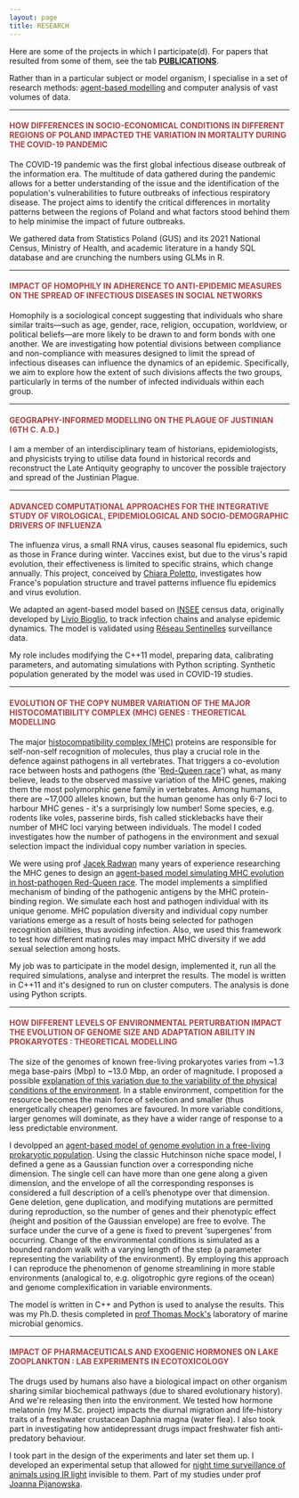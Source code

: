 ```yaml
---
layout: page
title: RESEARCH
---
```


Here are some of the projects in which I participate(d). For papers that resulted from some of them, see the tab [**PUBLICATIONS**](/2_PUBLICATIONS).

Rather than in a particular subject or model organism, I specialise in a set of research methods: [agent-based modelling](https://link.springer.com/content/pdf/10.1057/jos.2010.3.pdf) and computer analysis of vast volumes of data.

---------------------------------------------------------------

#### <span style="color:#AC4142">HOW DIFFERENCES IN SOCIO-ECONOMICAL CONDITIONS IN DIFFERENT REGIONS OF POLAND IMPACTED THE VARIATION IN MORTALITY DURING THE COVID-19 PANDEMIC</span>

The COVID-19 pandemic was the first global infectious disease outbreak of the information era. The multitude of data gathered during the pandemic allows for a better understanding of the issue and the identification of the population's vulnerabilities to future outbreaks of infectious respiratory disease. The project aims to identify the critical differences in mortality patterns between the regions of Poland and what factors stood behind them to help minimise the impact of future outbreaks.

We gathered data from Statistics Poland (GUS) and its 2021 National Census, Ministry of Health, and academic literature in a handy SQL database and are crunching the numbers using GLMs in R.

---------------------------------------------------------------

#### <span style="color:#AC4142">IMPACT OF HOMOPHILY IN ADHERENCE TO ANTI-EPIDEMIC MEASURES ON THE SPREAD OF INFECTIOUS DISEASES IN SOCIAL NETWORKS</span>

Homophily is a sociological concept suggesting that individuals who share similar traits—such as age, gender, race, religion, occupation, worldview, or political beliefs—are more likely to be drawn to and form bonds with one another. We are investigating how potential divisions between compliance and non-compliance with measures designed to limit the spread of infectious diseases can influence the dynamics of an epidemic. Specifically, we aim to explore how the extent of such divisions affects the two groups, particularly in terms of the number of infected individuals within each group.

---------------------------------------------------------------

#### <span style="color:#AC4142">GEOGRAPHY-INFORMED MODELLING ON THE PLAGUE OF JUSTINIAN (6TH C. A.D.) </span>

I am a member of an interdisciplinary team of historians, epidemiologists, and physicists trying to utilise data found in historical records and reconstruct the Late Antiquity geography to uncover the possible trajectory and spread of the Justinian Plague.

---------------------------------------------------------------

#### <span style="color:#AC4142">ADVANCED COMPUTATIONAL APPROACHES FOR THE INTEGRATIVE STUDY OF VIROLOGICAL, EPIDEMIOLOGICAL AND SOCIO-DEMOGRAPHIC DRIVERS OF INFLUENZA</span>

The influenza virus, a small RNA virus, causes seasonal flu epidemics, such as those in France during winter. Vaccines exist, but due to the virus's rapid evolution, their effectiveness is limited to specific strains, which change annually. This project, conceived by [Chiara Poletto](http://chiara-poletto.weebly.com/), investigates how France's population structure and travel patterns influence flu epidemics and virus evolution.

We adapted an agent-based model based on [INSEE](https://www.insee.fr/fr/accueil) census data, originally developed by [Livio Bioglio](http://www.di.unito.it/~biogliol/), to track infection chains and analyse epidemic dynamics. The model is validated using [Réseau Sentinelles](https://www.sentiweb.fr/france/fr/?page=maladies) surveillance data.

My role includes modifying the C++11 model, preparing data, calibrating parameters, and automating simulations with Python scripting. Synthetic population generated by the model was used in COVID-19 studies.

---------------------------------------------------------------

#### <span style="color:#AC4142">EVOLUTION OF THE COPY NUMBER VARIATION OF THE MAJOR HISTOCOMATIBILITY COMPLEX (MHC) GENES : THEORETICAL MODELLING</span>

The major [histocompatibility complex (MHC)](https://www.britannica.com/science/major-histocompatibility-complex) proteins are responsible for self-non-self recognition of molecules, thus play a crucial role in the defence against pathogens in all vertebrates. That triggers a co-evolution race between hosts and pathogens (the '[Red-Queen race](http://evolutionbiology.com/evolutionary-principles/red-queen-principle/)') what, as many believe, leads to the observed massive variation of the MHC genes, making them the most polymorphic gene family in vertebrates. Among humans, there are ~17,000 alleles known, but the human genome has only 6-7 loci to harbour MHC genes - it's a surprisingly low number! Some species, e.g. rodents like voles, passerine birds, fish called sticklebacks have their number of MHC loci varying between individuals. The model I coded investigates how the number of pathogens in the environment and sexual selection impact the individual copy number variation in species.

We were using prof [Jacek Radwan](http://evobio.home.amu.edu.pl/?team=prof-jacek-radwan) many years of experience researching the MHC genes to design an [agent-based model simulating MHC evolution in host-pathogen Red-Queen race](https://github.com/pbentkowski/MHC_Evolution). The model implements a simplified mechanism of binding of the pathogenic antigens by the MHC protein-binding region. We simulate each host and pathogen individual with its unique genome. MHC population diversity and individual copy number variations emerge as a result of hosts being selected for pathogen recognition abilities, thus avoiding infection. Also, we used this framework to test how different mating rules may impact MHC diversity if we add sexual selection among hosts.

My job was to participate in the model design, implemented it, run all the required simulations, analyse and interpret the results. The model is written in C++11 and it's designed to run on cluster computers. The analysis is done using Python scripts.

---------------------------------------------------------------

#### <span style="color:#AC4142">HOW DIFFERENT LEVELS OF ENVIRONMENTAL PERTURBATION IMPACT THE EVOLUTION OF GENOME SIZE AND ADAPTATION ABILITY IN PROKARYOTES : THEORETICAL MODELLING</span>

The size of the genomes of known free-living prokaryotes varies from ~1.3 mega base-pairs (Mbp) to ~13.0 Mbp, an order of magnitude. I proposed a possible [explanation of this variation due to the variability of the physical conditions of the environment](https://ueaeprints.uea.ac.uk/50553/). In a stable environment, competition for the resource becomes the main force of selection and smaller (thus energetically cheaper) genomes are favoured. In more variable conditions, larger genomes will dominate, as they have a wider range of response to a less predictable environment.

I devolpped an [agent-based model of genome evolution in a free-living prokaryotic population](https://github.com/pbentkowski/GenomeSizeEvolution). Using the classic Hutchinson niche space model, I defined a gene as a Gaussian function over a corresponding niche dimension. The single cell can have more than one gene along a given dimension, and the envelope of all the corresponding responses is considered a full description of a cell’s phenotype over that dimension. Gene deletion, gene duplication, and modifying mutations are permitted during reproduction, so the number of genes and their phenotypic effect (height and position of the Gaussian envelope) are free to evolve. The surface under the curve of a gene is fixed to prevent ‘supergenes’ from occurring. Change of the environmental conditions is simulated as a bounded random walk with a varying length of the step (a parameter representing the variability of the environment). By employing this approach I can reproduce the phenomenon of genome streamlining in more stable environments (analogical to, e.g. oligotrophic gyre regions of the ocean) and genome complexification in variable environments.

The model is written in C++ and Python is used to analyse the results. This was my Ph.D. thesis completed in [prof Thomas Mock's](http://mocklab.com/) laboratory of marine microbial genomics.

---------------------------------------------------------------

#### <span style="color:#AC4142">IMPACT OF PHARMACEUTICALS AND EXOGENIC HORMONES ON LAKE ZOOPLANKTON : LAB EXPERIMENTS IN ECOTOXICOLOGY</span>

The drugs used by humans also have a biological impact on other organism sharing similar biochemical pathways (due to shared evolutionary history). And we're releasing then into the environment. We tested how hormone melatonin (my M.Sc. project) impacts the diurnal migration and life-history traits of a freshwater crustacean Daphnia magna (water flea). I also took part in investigating how antidepressant drugs impact freshwater fish anti-predatory behaviour.

I took part in the design of the experiments and later set them up. I developed an experimental setup that allowed for [night time surveillance of animals using IR light](https://www.researchgate.net/publication/226083801_Role_of_melatonin_in_the_control_of_depth_distribution_of_Daphnia_magna) invisible to them. Part of my studies under prof [Joanna Pijanowska](http://www.hydro.biol.uw.edu.pl/en/joanna-pijanowska-prof-dr-hab.html).